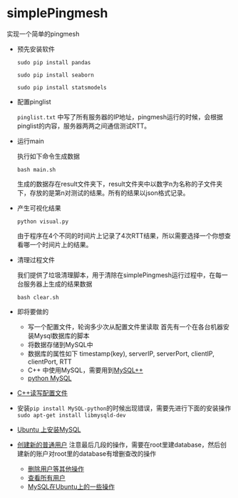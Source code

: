 # simplePingmesh
实现一个简单的pingmesh
- 预先安装软件
    ```
    sudo pip install pandas
    ```
    ```
    sudo pip install seaborn
    ```
    ```
    sudo pip install statsmodels
    ```

- 配置pinglist

  `pinglist.txt` 中写了所有服务器的IP地址，pingmesh运行的时候，会根据pinglist的内容，服务器两两之间通信测试RTT。

- 运行main

  执行如下命令生成数据

  ```
  bash main.sh
  ```

  生成的数据存在result文件夹下，result文件夹中以数字n为名称的子文件夹下，存放的是第n对测试的结果。所有的结果以json格式记录。

- 产生可视化结果

  ```
  python visual.py
  ```

  由于程序在4个不同的时间片上记录了4次RTT结果，所以需要选择一个你想查看哪一个时间片上的结果。

- 清理过程文件

  我们提供了垃圾清理脚本，用于清除在simplePingmesh运行过程中，在每一台服务器上生成的结果数据

  ```
  bash clear.sh
  ```

- 即将要做的
    - 写一个配置文件，轮询多少次从配置文件里读取
    首先有一个在各台机器安装Mysql数据库的脚本
    - 将数据存储到MySQL中
    - 数据库的属性如下
        timestamp(key), serverIP, serverPort, clientIP, clientPort, RTT
    - C++ 中使用MySQL，需要用到[MySQL++](https://www.cnblogs.com/zhxilin/p/5897211.html)
    - [python MySQL](https://www.runoob.com/python/python-mysql.html)


- [C++读写配置文件](https://blog.csdn.net/jixuxiangqianzou/article/details/9070147)

- 安装`pip install MySQL-python`的时候出现错误，需要先进行下面的安装操作
    `sudo apt-get install libmysqld-dev`

- [Ubuntu 上安装MySQL](https://zhuanlan.zhihu.com/p/64080934)
- [创建新的普通用户](https://blog.csdn.net/sicongfu/article/details/51499050) 注意最后几段的操作，需要在root里建database，然后创建新的账户对root里的database有增删查改的操作
    - [删除用户等其他操作](https://blog.csdn.net/u014453898/article/details/55064312)
    - [查看所有用户](https://blog.csdn.net/qq_37996815/article/details/78934536)
    - [MySQL在Ubuntu上的一些操作](https://www.cnblogs.com/zhuyp1015/p/3561470.html)